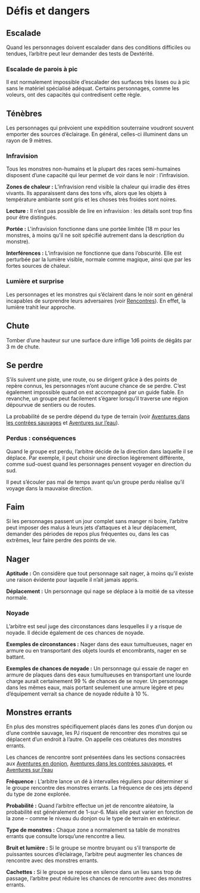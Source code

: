 # Défis et dangers


## Escalade

Quand les personnages doivent escalader dans des conditions difficiles
ou tendues, l’arbitre peut leur demander des tests de Dextérité.

### Escalade de parois à pic

Il est normalement impossible d’escalader des surfaces très lisses ou à
pic sans le matériel spécialisé adéquat. Certains personnages, comme les
voleurs, ont des capacités qui contredisent cette règle.

## Ténèbres

Les personnages qui prévoient une expédition souterraine voudront
souvent emporter des sources d’éclairage. En général, celles-ci
illuminent dans un rayon de 9 mètres.

### Infravision

Tous les monstres non-humains et la plupart des races semi-humaines
disposent d’une capacité qui leur permet de voir dans le noir :
l’infravision.

**Zones de chaleur :** L’infravision rend visible la chaleur qui irradie
des êtres vivants. Ils apparaissent dans des tons vifs, alors que les
objets à température ambiante sont gris et les choses très froides sont
noires.

**Lecture :** Il n’est pas possible de lire en infravision : les détails
sont trop fins pour être distingués.

**Portée :** L'infravision fonctionne dans une portée limitée (18 m pour
les monstres, à moins qu'il ne soit spécifié autrement dans la
description du monstre).

**Interférences :** L’infravision ne fonctionne que dans l’obscurité.
Elle est perturbée par la lumière visible, normale comme magique, ainsi
que par les fortes sources de chaleur.

### Lumière et surprise

Les personnages et les monstres qui s’éclairent dans le noir sont en
général incapables de surprendre leurs adversaires (voir
[Rencontres](Rencontres.md)). En effet, la lumière trahit leur
approche.

## Chute

Tomber d’une hauteur sur une surface dure inflige 1d6 points de dégâts
par 3 m de chute.

## Se perdre

S’ils suivent une piste, une route, ou se dirigent grâce à des points de
repère connus, les personnages n’ont aucune chance de se perdre. C’est
également impossible quand on est accompagné par un guide fiable. En
revanche, un groupe peut facilement s’égarer lorsqu’il traverse une
région dépourvue de sentiers ou de routes.

La probabilité de se perdre dépend du type de terrain 
(voir [Aventures dans les contrées sauvages](Aventures_dans_les_contrées_sauvages.md) et
[Aventures sur l’eau](Aventures_sur_l’eau.md)).

### Perdus : conséquences

Quand le groupe est perdu, l’arbitre décide de la direction dans
laquelle il se déplace. Par exemple, il peut choisir une direction
légèrement différente, comme sud-ouest quand les personnages pensent
voyager en direction du sud.

Il peut s’écouler pas mal de temps avant qu’un groupe perdu réalise
qu’il voyage dans la mauvaise direction.

## Faim

Si les personnages passent un jour complet sans manger ni boire,
l’arbitre peut imposer des malus à leurs jets d’attaques et à leur
déplacement, demander des périodes de repos plus fréquentes ou, dans
les cas extrêmes, leur faire perdre des points de vie.

## Nager

**Aptitude :** On considère que tout personnage sait nager, à moins
qu’il existe une raison évidente pour laquelle il n’ait jamais appris.

**Déplacement :** Un personnage qui nage se déplace à la moitié de sa
vitesse normale.

### Noyade

L’arbitre est seul juge des circonstances dans lesquelles il y a risque
de noyade. Il décide également de ces chances de noyade.

**Exemples de circonstances :** Nager dans des eaux tumultueuses, nager
en armure ou en transportant des objets lourds et encombrants, nager en
se battant.

**Exemples de chances de noyade :** Un personnage qui essaie de nager en
armure de plaques dans des eaux tumultueuses en transportant une lourde
charge aurait certainement 99 % de chances de se noyer. Un personnage
dans les mêmes eaux, mais portant seulement une armure légère et peu
d’équipement verrait sa chance de noyade réduite à 10 %.

## Monstres errants

En plus des monstres spécifiquement placés dans les zones d’un donjon ou
d’une contrée sauvage, les PJ risquent de rencontrer des monstres qui se
déplacent d’un endroit à l’autre. On appelle ces créatures des monstres
errants.

Les chances de rencontre sont présentées dans les sections consacrées
aux [Aventures en donjon](Aventures_en_donjon.md), 
[Aventures dans les contrées sauvages](Aventures_dans_les_contrées_sauvages.md), et
[Aventures sur l’eau](Aventures_sur_l’eau.md)

**Fréquence :** L’arbitre lance un dé à intervalles réguliers pour
déterminer si le groupe rencontre des monstres errants. La fréquence de
ces jets dépend du type de zone explorée.

**Probabilité :** Quand l’arbitre effectue un jet de rencontre
aléatoire, la probabilité est généralement de 1-sur-6. Mais elle peut
varier en fonction de la zone – comme le niveau du donjon ou le type de
terrain en extérieur.

**Type de monstres :** Chaque zone a normalement sa table de monstres
errants que consulte lorsqu’une rencontre a lieu.

**Bruit et lumière :** Si le groupe se montre bruyant ou s’il transporte
de puissantes sources d’éclairage, l’arbitre peut augmenter les chances
de rencontre avec des monstres errants.

**Cachettes :** Si le groupe se repose en silence dans un lieu sans trop
de passage, l’arbitre peut réduire les chances de rencontre avec des
monstres errants.